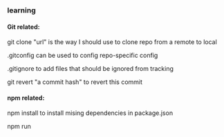 ### learning

#### Git related:

git clone "url" is the way I should use to clone repo from a remote to local

.gitconfig can be used to config repo-specific config

.gitignore to add files that should be ignored from tracking

git revert "a commit hash" to revert this commit

#### npm related:

npm install to install mising dependencies in package.json

npm run <script> to run script in package.json
  
### resources:

### Ideas and learning goals:

#### QoL:
* todolist app
* timetable app
* reminder app
* go train schedule and estimate how long user will take to get to the train station from current position
* break reminder
* <s>an app where i record stuff i learned everyday(to force me to be productive)?</s>
 * It so painful to upload my desgin images to github and use them in development log, maybe develop an app that make this less painful?
* combine all features into one app
* use github.io to deploy website?

#### Dev:
* find how to securely use API key in backend
* Express framwork with node.js?

#### learning goal:
* website
* cross-platform app
* flask?
* learn npm
* learn react
  

